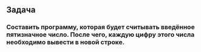## Задача
### Составить программу, которая будет считывать введённое пятизначное число. После чего, каждую цифру этого числа необходимо вывести в новой строке.